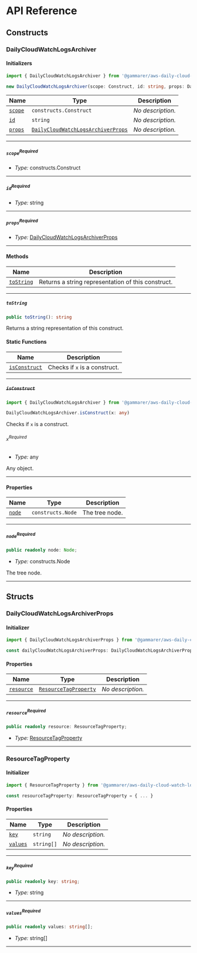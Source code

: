 # API Reference <a name="API Reference" id="api-reference"></a>

## Constructs <a name="Constructs" id="Constructs"></a>

### DailyCloudWatchLogsArchiver <a name="DailyCloudWatchLogsArchiver" id="@gammarer/aws-daily-cloud-watch-logs-archiver.DailyCloudWatchLogsArchiver"></a>

#### Initializers <a name="Initializers" id="@gammarer/aws-daily-cloud-watch-logs-archiver.DailyCloudWatchLogsArchiver.Initializer"></a>

```typescript
import { DailyCloudWatchLogsArchiver } from '@gammarer/aws-daily-cloud-watch-logs-archiver'

new DailyCloudWatchLogsArchiver(scope: Construct, id: string, props: DailyCloudWatchLogsArchiverProps)
```

| **Name** | **Type** | **Description** |
| --- | --- | --- |
| <code><a href="#@gammarer/aws-daily-cloud-watch-logs-archiver.DailyCloudWatchLogsArchiver.Initializer.parameter.scope">scope</a></code> | <code>constructs.Construct</code> | *No description.* |
| <code><a href="#@gammarer/aws-daily-cloud-watch-logs-archiver.DailyCloudWatchLogsArchiver.Initializer.parameter.id">id</a></code> | <code>string</code> | *No description.* |
| <code><a href="#@gammarer/aws-daily-cloud-watch-logs-archiver.DailyCloudWatchLogsArchiver.Initializer.parameter.props">props</a></code> | <code><a href="#@gammarer/aws-daily-cloud-watch-logs-archiver.DailyCloudWatchLogsArchiverProps">DailyCloudWatchLogsArchiverProps</a></code> | *No description.* |

---

##### `scope`<sup>Required</sup> <a name="scope" id="@gammarer/aws-daily-cloud-watch-logs-archiver.DailyCloudWatchLogsArchiver.Initializer.parameter.scope"></a>

- *Type:* constructs.Construct

---

##### `id`<sup>Required</sup> <a name="id" id="@gammarer/aws-daily-cloud-watch-logs-archiver.DailyCloudWatchLogsArchiver.Initializer.parameter.id"></a>

- *Type:* string

---

##### `props`<sup>Required</sup> <a name="props" id="@gammarer/aws-daily-cloud-watch-logs-archiver.DailyCloudWatchLogsArchiver.Initializer.parameter.props"></a>

- *Type:* <a href="#@gammarer/aws-daily-cloud-watch-logs-archiver.DailyCloudWatchLogsArchiverProps">DailyCloudWatchLogsArchiverProps</a>

---

#### Methods <a name="Methods" id="Methods"></a>

| **Name** | **Description** |
| --- | --- |
| <code><a href="#@gammarer/aws-daily-cloud-watch-logs-archiver.DailyCloudWatchLogsArchiver.toString">toString</a></code> | Returns a string representation of this construct. |

---

##### `toString` <a name="toString" id="@gammarer/aws-daily-cloud-watch-logs-archiver.DailyCloudWatchLogsArchiver.toString"></a>

```typescript
public toString(): string
```

Returns a string representation of this construct.

#### Static Functions <a name="Static Functions" id="Static Functions"></a>

| **Name** | **Description** |
| --- | --- |
| <code><a href="#@gammarer/aws-daily-cloud-watch-logs-archiver.DailyCloudWatchLogsArchiver.isConstruct">isConstruct</a></code> | Checks if `x` is a construct. |

---

##### ~~`isConstruct`~~ <a name="isConstruct" id="@gammarer/aws-daily-cloud-watch-logs-archiver.DailyCloudWatchLogsArchiver.isConstruct"></a>

```typescript
import { DailyCloudWatchLogsArchiver } from '@gammarer/aws-daily-cloud-watch-logs-archiver'

DailyCloudWatchLogsArchiver.isConstruct(x: any)
```

Checks if `x` is a construct.

###### `x`<sup>Required</sup> <a name="x" id="@gammarer/aws-daily-cloud-watch-logs-archiver.DailyCloudWatchLogsArchiver.isConstruct.parameter.x"></a>

- *Type:* any

Any object.

---

#### Properties <a name="Properties" id="Properties"></a>

| **Name** | **Type** | **Description** |
| --- | --- | --- |
| <code><a href="#@gammarer/aws-daily-cloud-watch-logs-archiver.DailyCloudWatchLogsArchiver.property.node">node</a></code> | <code>constructs.Node</code> | The tree node. |

---

##### `node`<sup>Required</sup> <a name="node" id="@gammarer/aws-daily-cloud-watch-logs-archiver.DailyCloudWatchLogsArchiver.property.node"></a>

```typescript
public readonly node: Node;
```

- *Type:* constructs.Node

The tree node.

---


## Structs <a name="Structs" id="Structs"></a>

### DailyCloudWatchLogsArchiverProps <a name="DailyCloudWatchLogsArchiverProps" id="@gammarer/aws-daily-cloud-watch-logs-archiver.DailyCloudWatchLogsArchiverProps"></a>

#### Initializer <a name="Initializer" id="@gammarer/aws-daily-cloud-watch-logs-archiver.DailyCloudWatchLogsArchiverProps.Initializer"></a>

```typescript
import { DailyCloudWatchLogsArchiverProps } from '@gammarer/aws-daily-cloud-watch-logs-archiver'

const dailyCloudWatchLogsArchiverProps: DailyCloudWatchLogsArchiverProps = { ... }
```

#### Properties <a name="Properties" id="Properties"></a>

| **Name** | **Type** | **Description** |
| --- | --- | --- |
| <code><a href="#@gammarer/aws-daily-cloud-watch-logs-archiver.DailyCloudWatchLogsArchiverProps.property.resource">resource</a></code> | <code><a href="#@gammarer/aws-daily-cloud-watch-logs-archiver.ResourceTagProperty">ResourceTagProperty</a></code> | *No description.* |

---

##### `resource`<sup>Required</sup> <a name="resource" id="@gammarer/aws-daily-cloud-watch-logs-archiver.DailyCloudWatchLogsArchiverProps.property.resource"></a>

```typescript
public readonly resource: ResourceTagProperty;
```

- *Type:* <a href="#@gammarer/aws-daily-cloud-watch-logs-archiver.ResourceTagProperty">ResourceTagProperty</a>

---

### ResourceTagProperty <a name="ResourceTagProperty" id="@gammarer/aws-daily-cloud-watch-logs-archiver.ResourceTagProperty"></a>

#### Initializer <a name="Initializer" id="@gammarer/aws-daily-cloud-watch-logs-archiver.ResourceTagProperty.Initializer"></a>

```typescript
import { ResourceTagProperty } from '@gammarer/aws-daily-cloud-watch-logs-archiver'

const resourceTagProperty: ResourceTagProperty = { ... }
```

#### Properties <a name="Properties" id="Properties"></a>

| **Name** | **Type** | **Description** |
| --- | --- | --- |
| <code><a href="#@gammarer/aws-daily-cloud-watch-logs-archiver.ResourceTagProperty.property.key">key</a></code> | <code>string</code> | *No description.* |
| <code><a href="#@gammarer/aws-daily-cloud-watch-logs-archiver.ResourceTagProperty.property.values">values</a></code> | <code>string[]</code> | *No description.* |

---

##### `key`<sup>Required</sup> <a name="key" id="@gammarer/aws-daily-cloud-watch-logs-archiver.ResourceTagProperty.property.key"></a>

```typescript
public readonly key: string;
```

- *Type:* string

---

##### `values`<sup>Required</sup> <a name="values" id="@gammarer/aws-daily-cloud-watch-logs-archiver.ResourceTagProperty.property.values"></a>

```typescript
public readonly values: string[];
```

- *Type:* string[]

---



